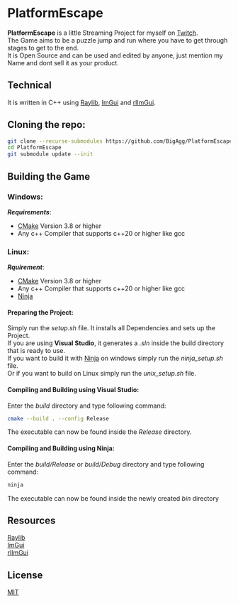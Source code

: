 # PlatformEscape
**PlatformEscape** is a little Streaming Project for myself on [Twitch](https://www.twitch.tv/atarianc).\
The Game aims to be a puzzle jump and run where you have to get through stages to get to the end.\
It is Open Source and can be used and edited by anyone, just mention my Name and dont sell it as your product.

## Technical
It is written in C++ using [Raylib](https://www.raylib.com/), [ImGui](https://github.com/ocornut/imgui) and [rlImGui](https://github.com/raylib-extras/rlImGui).

## Cloning the repo:
```sh
git clone --recurse-submodules https://github.com/BigAgg/PlatformEscape.git
cd PlatformEscape
git submodule update --init
```

## Building the Game
### Windows:
***Requirements***:
- [CMake](https://cmake.org/) Version 3.8 or higher
- Any c++ Compiler that supports c++20 or higher like gcc

### Linux:
***Rquirement***:
- [CMake](https://cmake.org/) Version 3.8 or higher
- Any c++ Compiler that supports c++20 or higher like gcc
- [Ninja](https://ninja-build.org/)

#### Preparing the Project:
Simply run the *setup.sh* file. It installs all Dependencies and sets up the Project.\
If you are using **Visual Studio**, it generates a *.sln* inside the build directory that is ready to use.\
If you want to build it with [Ninja](https://ninja-build.org/) on windows simply run the *ninja_setup.sh* file.\
Or if you want to build on Linux simply run the *unix_setup.sh* file.

#### Compiling and Building using Visual Studio:
Enter the *build* directory and type following command:
```sh
cmake --build . --config Release
```
The executable can now be found inside the *Release* directory.

#### Compiling and Building using Ninja:
Enter the *build/Release* or *build/Debug* directory and type following command:
```sh
ninja
```
The executable can now be found inside the newly created *bin* directory


## Resources
[Raylib](https://www.raylib.com/)\
[ImGui](https://github.com/ocornut/imgui)\
[rlImGui](https://github.com/raylib-extras/rlImGui)

## License
[MIT](https://mit-license.org/)
